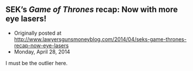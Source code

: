## SEK’s <em>Game of Thrones</em> recap: Now with more eye lasers!

 * Originally posted at http://www.lawyersgunsmoneyblog.com/2014/04/seks-game-thrones-recap-now-eye-lasers
 * Monday, April 28, 2014

I must be the outlier here.